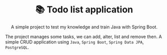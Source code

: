 <h1 align="center">📚 Todo list application</h1>

<p align="center">A simple project  to test my knowledge and train Java with Spring Boot.</p>


The project manages some tasks, we can add, alter, list and remove then. A simple CRUD application using `Java`, `Spring Boot`, `Spring Data JPA`, `PostgreSQL`.
